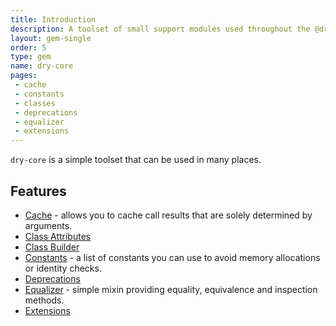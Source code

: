 ```yaml
---
title: Introduction
description: A toolset of small support modules used throughout the @dry-rb & @rom-rb ecosystems
layout: gem-single
order: 5
type: gem
name: dry-core
pages:
 - cache
 - constants
 - classes
 - deprecations
 - equalizer
 - extensions
---
```


`dry-core` is a simple toolset that can be used in many places.

## Features

- [Cache](docs::cache) - allows you to cache call results that are solely determined by arguments.
- [Class Attributes](docs::classes/class-attributes)
- [Class Builder](docs::classes/class-builder)
- [Constants](docs::constants) - a list of constants you can use to avoid memory allocations or identity checks.
- [Deprecations](docs::deprecations)
- [Equalizer](docs::equalizer) - simple mixin providing equality, equivalence and inspection methods.
- [Extensions](docs::extensions)
